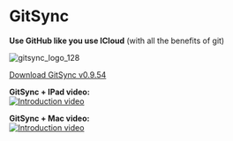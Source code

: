 # GitSync

**Use GitHub like you use ICloud** (with all the benefits of git)

![gitsync_logo_128](https://cloud.githubusercontent.com/assets/11816788/10293816/eba3231c-6bb6-11e5-9e0b-6aec9cc165c5.png)  

[Download GitSync v0.9.54](https://github.com/eonist/GitSync/releases/tag/0.9.54) 

**GitSync + IPad video:**  
[![Introduction video](https://i.vimeocdn.com/video/539019703_590x332.jpg)](https://vimeo.com/gitsync/ipad)

**GitSync + Mac video:**  
[![Introduction video](https://cloud.githubusercontent.com/assets/11816788/10334588/70208aa0-6ceb-11e5-90d0-e70d997c5b9b.png)](https://vimeo.com/gitsync/intro)
